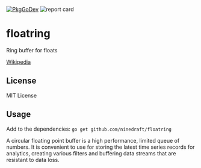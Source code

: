 [![PkgGoDev](https://pkg.go.dev/badge/github.com/ninedraft/floatring)](https://pkg.go.dev/github.com/ninedraft/floatring) ![[report card](https://goreportcard.com/report/github.com/ninedraft/floatring)](https://goreportcard.com/badge/github.com/ninedraft/floatring)

# floatring

Ring buffer for floats

[Wikipedia](https://en.wikipedia.org/wiki/Circular_buffer)

## License

MIT License

## Usage

Add to the dependencies: `go get github.com/ninedraft/floatring`

A circular floating point buffer is a high performance, limited queue of numbers. It is convenient to use for storing the latest time series records for analytics, creating various filters and buffering data streams that are resistant to data loss.
